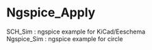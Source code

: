 # Ngspice_Apply

SCH_Sim : ngspice example for KiCad/Eeschema \
Ngspice_Sim : ngspice example for circle
